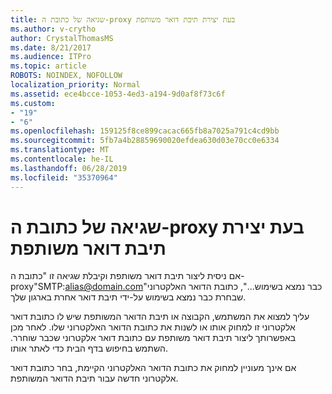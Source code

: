 ```yaml
---
title: שגיאה של כתובת ה-proxy בעת יצירת תיבת דואר משותפת
ms.author: v-crytho
author: CrystalThomasMS
ms.date: 8/21/2017
ms.audience: ITPro
ms.topic: article
ROBOTS: NOINDEX, NOFOLLOW
localization_priority: Normal
ms.assetid: ece4bcce-1053-4ed3-a194-9d0af8f73c6f
ms.custom:
- "19"
- "6"
ms.openlocfilehash: 159125f8ce899cacac665fb8a7025a791c4cd9bb
ms.sourcegitcommit: 5fb7a4b28859690020efdea630d03e70cc0e6334
ms.translationtype: MT
ms.contentlocale: he-IL
ms.lasthandoff: 06/28/2019
ms.locfileid: "35370964"
---
```

# <a name="proxy-address-error-while-creating-a-shared-mailbox"></a>שגיאה של כתובת ה-proxy בעת יצירת תיבת דואר משותפת

אם ניסית ליצור תיבת דואר משותפת וקיבלת שגיאה זו "כתובת ה-proxy"SMTP:alias@domain.com"כבר נמצא בשימוש...", כתובת הדואר האלקטרוני שבחרת כבר נמצא בשימוש על-ידי תיבת דואר אחרת בארגון שלך.
  
עליך למצוא את המשתמש, הקבוצה או תיבת הדואר המשותפת שיש לו כתובת דואר אלקטרוני זו למחוק אותו או לשנות את כתובת הדואר האלקטרוני שלו. לאחר מכן באפשרותך ליצור תיבת דואר משותפת עם כתובת דואר אלקטרוני שכבר שוחרר. השתמש בחיפוש בדף הבית כדי לאתר אותו.
  
אם אינך מעוניין למחוק את כתובת הדואר האלקטרוני הקיימת, בחר כתובת דואר אלקטרוני חדשה עבור תיבת הדואר המשותפת.
  